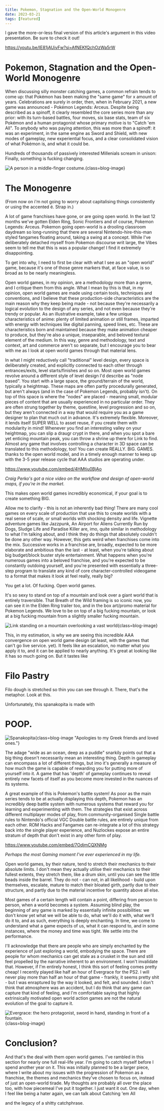 ```yaml
---
title: Pokemon, Stagnation and the Open-World Monogenre
date: 2023-03-21
tags: [Featured]
---
```



I gave the more-or-less final version of this article's argument in this video presentation. Be sure to check it out!

https://youtu.be/IE81jAUivFw?si=AfNEKfQchOzWa5rW

# Pokemon, Stagnation and the Open-World Monogenre

When discussing silly monster catching games, a common refrain tends to come up: that Pokémon has been making the "same game" for x amount of years. Celebrations are surely in order, then, when in February 2021, a new game was announced - Pokémon Legends: Arceus. Despite being described as a spinoff, it clearly resembled the core series more than any prior: with its turn-based battles, four moves, six base stats, team of six Pokémon and a human protagonist whose primary motive is to "Catch 'em All". To anybody who was paying attention, this was more than a spinoff: it was an experiment, in the same engine as Sword and Shield, with new modes of gameplay, new experiential focus, and a clear consolidated vision of what Pokémon is, and what it could be.

Hundreds of thousands of passively interested Millenials scream in unison: Finally, something is fucking changing.

![A person in a middle-finger costume.](/img/blog/open-world/middlefinger.jpg "No! Fuck you!"){class=blog-image}

# The Monogenre

(From now on i'm not going to worry about capitalising things consistently or using the accented é. Strap in.)

A lot of game franchises have gone, or are going open world. In the last 12 months we've gotten Elden Ring, Sonic Frontiers and of course, Pokemon Legends: Arceus. Pokemon going open-world is a drooling classroom daydream so long-running that there are several Nintendo-hire-this-man styled fangames floating around, taking a swing at a concept. While I've deliberately detached myself from Pokemon discourse writ large, the Vibes seem to tell me that this is was a popular change! I find it extremely disappointing.

To get into why, I need to first be clear with what I see as an "open world" game, because it's one of those genre markers that, at face value, is so broad as to be nearly meaningless.

Open world games, in my opinion, are a methodology more than a genre, and I critique them from this angle.
What I mean by this is that, in my opinion, open world games are made using certain tools, techniques and conventions, and I believe that these production-side characteristics are the main reason why they keep being made - not because they're necessarily a logical evolution to the design of any series, and not even because they're trendy or popular. As an illustrative example, take a few unique characteristics of anime: plenty of limited animation or still frames, imparted with energy with techniques like digital panning, speed lines, etc. These are characteristics born and maintained because they make animation cheaper to produce, but they're also a unique, inseparable, and beloved textural element of the medium. In this way, genre and methodology, text and context, art and commerce aren't so separate, but I encourage you to bear with me as I look at open world games through that material lens.

In what I might reductively call "traditional" level design, every space is deliberately created, and explicitly connected to each other through entrances/exits, level starts/finishes and so on. Most open world games revolve around a different style of level design I'd describe as "node based". You start with a large space, the ground/terrain of the world, typically a heightmap. These maps are often partly procedurally generated, but aren't always (and in the case of Pokemon Legends, probably isn't). On top of this space is where the "nodes" are placed - meaning small, modular pieces of content that are usually experienced in no particular order. They are often strung together by theme, questline, level progression and so on, but they aren't connected in a way that would require you as a game designer to plan that much out in advance. It's extremely flexible. Moreover, it lends itself SUPER WELL to asset reuse, if you create them with modularity in mind! Whenever you find an interesting valley on your heightmap, you can slip a draugr crypt in there, and when you spot a bare yet enticing mountain peak, you can throw a shrine up there for Link to find. Almost any game that involves controlling a character in 3D space can be translated to this methodology, too! You can create REALLY. BIG. GAMES. thanks to the open world model, and in a timely enough manner to keep up with the 3-5 year release cycle that AAA studios are operating under.

https://www.youtube.com/embed/4HMtju0BjAo

*Craig Perko's got a nice video on the workflow and design of open-world maps, if you're in the market.*

This makes open world games incredibly economical, if your goal is to create something BIG.

Allow me to clarify - this is not an inherently bad thing! There are many cool games on every scale of production that use this to create worlds with a real sense of scale, or small worlds with shocking density and life. Vignette adventure games like Jazzpunk, An Airport for Aliens Currently Run by Dogs, Sludge Life and Paradise Killer are, imo, quite similar in methodology to what I'm talking about, and I think they do things that absolutely couldn't be done any other way. However, this gets weird when franchises come into the mix. Successive works in a franchise are, broadly, expected to be more elaborate and ambitious than the last - at least, when you're talking about big budget/block buster style entertainment. What happens when you're numerous games into a beloved franchise, and you're expected to be constantly outdoing yourself, and you're presented with essentially a three-step program to translate any kind of core character-controlled videogame to a format that makes it look at feel really, really big?

You get a lot. Of fucking. Open world games.

It's so sexy to stand on top of a mountain and look over a giant world that is entirely traversible. That Breath of the Wild framing is so iconic now, you can see it in the Elden Ring trailer too, and in the box art/promo material for Pokemon Legends. We love to be on top of a big fucking mountain, or look at a big fucking mountain from a slightly smaller fucking mountain.

![Link standing on a mountain overlooking a vast world](/img/blog/open-world/botw.webp "Doesn't this make you so horny for adventure, bro???."){class=blog-image}

This, in my estimation, is why we are seeing this incredible AAA convergence on open world game design (at least, with the games that can't go live service. yet). It feels like an escalation, no matter what you apply it to, and it can be applied to nearly anything. It's great at looking like it has so much going on. But it tastes like

# Filo Pastry

Filo dough is stretched so thin you can see through it. There, that's the metaphor. Look at this.

Unfortunately, this spanakopita is made with
# POOP.

![Spanakopita](/img/blog/open-world/filo.jpg){class=blog-image "Apologies to my Greek friends and loved ones."}

The adage "wide as an ocean, deep as a puddle" snarkily points out that a big thing doesn't necessarily mean an interesting thing. Depth in gameplay can encompass a lot of different things, but imo it's generally a measure of how much the game is capable of rewarding you for putting more of yourself into it. A game that has 'depth' of gameplay continues to reveal entirely new facets of itself as you become more invested in the nuances of its systems.

A great example of this is Pokemon's battle system! As poor as the main series tends to be at actually displaying this depth, Pokemon has an incredibly deep battle system with numerous systems that reward you for learning and experimenting with them. The strategies that exist across different multiplayer modes of play, from community-organised Single battle rules to Nintendo's official VGC Double battle rules, are entirely unique from each other. ROM Hacks and Fangames can re-integrate a lot of this strategy back into the single player experience, and Nuzlockes expose an entire stratum of depth that don't exist in any other form of play.

https://www.youtube.com/embed/7OdjmCQXNMg

*Perhaps the most Gaming moment I've ever experienced in my life.*

Open world games, by their nature, tend to stretch their mechanics to their absolute limits. I don't mean they actually utilise their mechanics to their fullest extents, they stretch them, like a drum skin, until you can see the little beads inside the barrel. They do not - can not, in all likelihood - build upon themselves, escalate, mature to match their bloated girth, partly due to their structure, and partly due to the material incentive for quantity above all else.

Most games of a certain length will contain a point, differing from person to person, when a world becomes a system. Assuming blind play, the beginning of any game is marked by essentially infinite possibilities: we don't know yet what we will be able to do, what we'll do it with, what we'll do it to, and as such, everything is deeply enchanting. In time, we come to understand what a game expects of us, what it can respond to, and in some instances, where the money and time was tight. We settle into the performance.

I'll acknowledge that there are people who are simply enchanted by the experience of just exploring a world, embodying the space. There are people for whom mechanics can get stale as a crusket in the sun and still feel propelled by the narrative inherent to an environment. I won't invalidate that. However, if I'm entirely honest, I think this sort of feeling comes pretty cheap! I recently played like half an hour of Evergrace for the PS2. I will never play more than half an hour of that game - frankly, it seems pretty shit - but I was enraptured by the way it looked, and felt, and sounded. I don't think that atmosphere was an accident, but I do think that any game can capture that kind of feeling, and I'm comfortable saying that highly extrinsically motivated open world action games are not the natural evolution of the goal to capture it.

![Evergrace: the hero protagonist, sword in hand, standing in front of a fountain.](/img/blog/open-world/evergrace.jpg "Honestly, maybe old bad games are the best at mood. I'm not ready to die on that hill though"){class=blog-image}


# Conclusion?

And that's the deal with them open world games. I've rambled in this section for nearly one full real-life year. I'm going to catch myself before I spend another year on it. This was initially planned to be a larger piece, where I write about my issues with the progression of Pokemon as a franchise, the themes and mechanics they've chosen to focus on, instead of just an open-world tirade. My thoughts are probably all over the place too, with how piecemeal I've put it together. I just want it out. One day, when I feel like being a hater again, we can talk about
Catching 'em All

and the legacy of a shitty catchphrase.